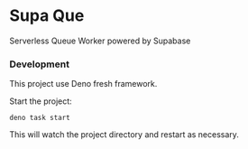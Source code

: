 # Supa Que

Serverless Queue Worker powered by Supabase

### Development

This project use Deno fresh framework.

Start the project:

```
deno task start
```

This will watch the project directory and restart as necessary.
